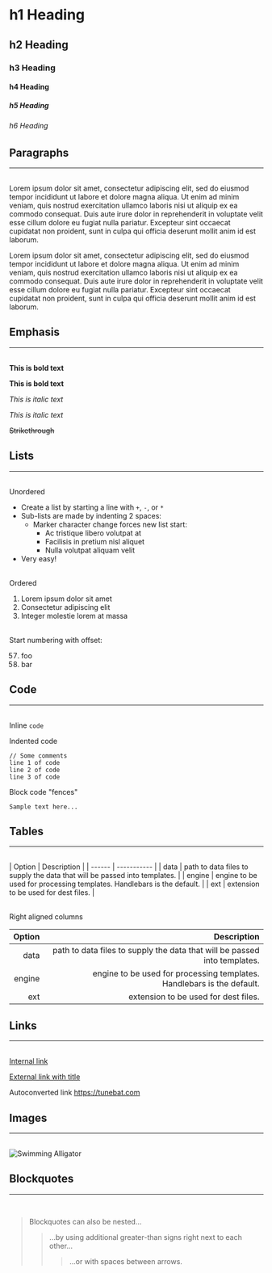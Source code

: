 # h1 Heading
## h2 Heading
### h3 Heading
#### h4 Heading
##### h5 Heading
###### h6 Heading

## Paragraphs
---

&nbsp;  
Lorem ipsum dolor sit amet, consectetur adipiscing elit, sed do eiusmod tempor incididunt ut labore et dolore magna aliqua. Ut enim ad minim veniam, quis nostrud exercitation ullamco laboris nisi ut aliquip ex ea commodo consequat. Duis aute irure dolor in reprehenderit in voluptate velit esse cillum dolore eu fugiat nulla pariatur. Excepteur sint occaecat cupidatat non proident, sunt in culpa qui officia deserunt mollit anim id est laborum.

Lorem ipsum dolor sit amet, consectetur adipiscing elit, sed do eiusmod tempor incididunt ut labore et dolore magna aliqua. Ut enim ad minim veniam, quis nostrud exercitation ullamco laboris nisi ut aliquip ex ea commodo consequat. Duis aute irure dolor in reprehenderit in voluptate velit esse cillum dolore eu fugiat nulla pariatur. Excepteur sint occaecat cupidatat non proident, sunt in culpa qui officia deserunt mollit anim id est laborum.


## Emphasis
---

&nbsp;  
**This is bold text**

__This is bold text__

*This is italic text*

_This is italic text_

~~Strikethrough~~

## Lists
---

&nbsp;  
Unordered

+ Create a list by starting a line with `+`, `-`, or `*`
+ Sub-lists are made by indenting 2 spaces:
  - Marker character change forces new list start:
    * Ac tristique libero volutpat at
    + Facilisis in pretium nisl aliquet
    - Nulla volutpat aliquam velit
+ Very easy!

&nbsp;  
Ordered

1. Lorem ipsum dolor sit amet
2. Consectetur adipiscing elit
3. Integer molestie lorem at massa

&nbsp;  
Start numbering with offset:

57. foo
58. bar


## Code
---

&nbsp;  
Inline `code`

Indented code

    // Some comments
    line 1 of code
    line 2 of code
    line 3 of code


Block code "fences"

```
Sample text here...
```

## Tables
---

&nbsp;  
| Option | Description |
| ------ | ----------- |
| data   | path to data files to supply the data that will be passed into templates. |
| engine | engine to be used for processing templates. Handlebars is the default. |
| ext    | extension to be used for dest files. |

&nbsp;  
Right aligned columns

| Option | Description |
| ------:| -----------:|
| data   | path to data files to supply the data that will be passed into templates. |
| engine | engine to be used for processing templates. Handlebars is the default. |
| ext    | extension to be used for dest files. |


## Links
---

&nbsp;  
[Internal link](/)

[External link with title](https://tunebat.com "title text!")

Autoconverted link https://tunebat.com


## Images
---

&nbsp;  
![Swimming Alligator](/images/swimming-alligator.jpg "1.777")

## Blockquotes
---  
&nbsp;  

> Blockquotes can also be nested...
>> ...by using additional greater-than signs right next to each other...
> > > ...or with spaces between arrows.